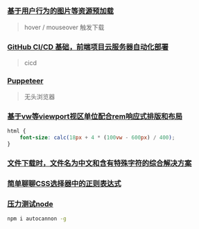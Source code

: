 ### [基于用户行为的图片等资源预加载](https://www.zhangxinxu.com/wordpress/2016/06/image-preload-based-on-user-behavior/)

> hover / mouseover 触发下载

### [GitHub CI/CD 基础，前端项目云服务器自动化部署](https://juejin.cn/post/7057776355450028045)

> cicd

### [Puppeteer](https://puppeteer.bootcss.com/)

> 无头浏览器

### [基于vw等viewport视区单位配合rem响应式排版和布局](https://www.zhangxinxu.com/wordpress/2016/08/vw-viewport-responsive-layout-typography/)

```css
html {
    font-size: calc(18px + 4 * (100vw - 600px) / 400);
}
```

### [文件下载时，文件名为中文和含有特殊字符的综合解决方案](https://blog.csdn.net/weixin_42834380/article/details/103633387)

### [简单聊聊CSS选择器中的正则表达式](https://www.zhangxinxu.com/wordpress/2016/08/regular-expression-in-css-selector/)

### [压力测试node](https://juejin.cn/post/7224341322612621369)

```bash
npm i autocannon -g
```
